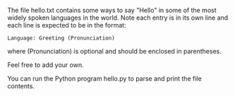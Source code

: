 The file hello.txt contains some ways to say "Hello" in some of the most widely 
spoken languages in the world. Note each entry is in its own line and 
each line is expected to be in the format:

    Language: Greeting (Pronunciation)

where (Pronunciation) is optional and should be enclosed in parentheses.

Feel free to add your own.

You can run the Python program hello.py to parse and print the file contents.
